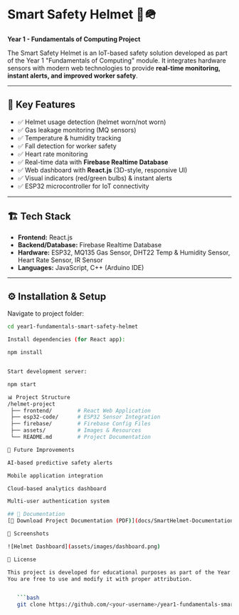 # Smart Safety Helmet 🚨🪖
**Year 1 - Fundamentals of Computing Project**

The Smart Safety Helmet is an IoT-based safety solution developed as part of the Year 1 "Fundamentals of Computing" module. It integrates hardware sensors with modern web technologies to provide **real-time monitoring, instant alerts, and improved worker safety**.

---

## 🔑 Key Features
- ✅ Helmet usage detection (helmet worn/not worn)
- ✅ Gas leakage monitoring (MQ sensors)
- ✅ Temperature & humidity tracking
- ✅ Fall detection for worker safety
- ✅ Heart rate monitoring
- ✅ Real-time data with **Firebase Realtime Database**
- ✅ Web dashboard with **React.js** (3D-style, responsive UI)
- ✅ Visual indicators (red/green bulbs) & instant alerts
- ✅ ESP32 microcontroller for IoT connectivity

---

## 🏗️ Tech Stack
- **Frontend:** React.js  
- **Backend/Database:** Firebase Realtime Database  
- **Hardware:** ESP32, MQ135 Gas Sensor, DHT22 Temp & Humidity Sensor, Heart Rate Sensor, IR Sensor  
- **Languages:** JavaScript, C++ (Arduino IDE)

---

## ⚙️ Installation & Setup
Navigate to project folder:
```bash
cd year1-fundamentals-smart-safety-helmet

Install dependencies (for React app):

npm install


Start development server:

npm start

📊 Project Structure
/helmet-project
 ├── frontend/        # React Web Application
 ├── esp32-code/      # ESP32 Sensor Integration
 ├── firebase/        # Firebase Config Files
 ├── assets/          # Images & Resources
 └── README.md        # Project Documentation

🚀 Future Improvements

AI-based predictive safety alerts

Mobile application integration

Cloud-based analytics dashboard

Multi-user authentication system

## 📑 Documentation
[📄 Download Project Documentation (PDF)](docs/SmartHelmet-Documentation.pdf)

📸 Screenshots

![Helmet Dashboard](assets/images/dashboard.png)

📜 License

This project is developed for educational purposes as part of the Year 1 - Fundamentals of Computing module.
You are free to use and modify it with proper attribution.


   ```bash
   git clone https://github.com/<your-username>/year1-fundamentals-smart-safety-helmet.git
